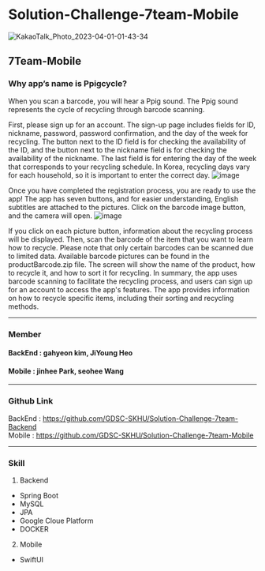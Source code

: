 # Solution-Challenge-7team-Mobile
![KakaoTalk_Photo_2023-04-01-01-43-34](https://user-images.githubusercontent.com/101980750/229180424-83a0bba3-d275-4a41-98bb-ec34d65d15d5.png)

## 7Team-Mobile
### Why app’s name is **Ppigcycle?**
When you scan a barcode, you will hear a Ppig sound. The Ppig sound represents the cycle of recycling through barcode scanning.

First, please sign up for an account. The sign-up page includes fields for ID, nickname, password, password confirmation, and the day of the week for recycling. The button next to the ID field is for checking the availability of the ID, and the button next to the nickname field is for checking the availability of the nickname. The last field is for entering the day of the week that corresponds to your recycling schedule. In Korea, recycling days vary for each household, so it is important to enter the correct day.
![image](https://user-images.githubusercontent.com/101980750/229178468-26d04fae-0411-4fc5-a8e9-c0b22d994e05.png)

Once you have completed the registration process, you are ready to use the app! The app has seven buttons, and for easier understanding, English subtitles are attached to the pictures. Click on the barcode image button, and the camera will open.
![image](https://user-images.githubusercontent.com/101980750/229178556-cd63883a-02d4-4f25-8b4f-8665b0214fdf.png)

If you click on each picture button, information about the recycling process will be displayed. Then, scan the barcode of the item that you want to learn how to recycle. Please note that only certain barcodes can be scanned due to limited data. Available barcode pictures can be found in the productBarcode.zip file. The screen will show the name of the product, how to recycle it, and how to sort it for recycling. In summary, the app uses barcode scanning to facilitate the recycling process, and users can sign up for an account to access the app's features. The app provides information on how to recycle specific items, including their sorting and recycling methods.

- - -

### Member
#### BackEnd : gahyeon kim, JiYoung Heo

#### Mobile : jinhee Park, seohee Wang

- - -

### Github Link
BackEnd : https://github.com/GDSC-SKHU/Solution-Challenge-7team-Backend 
<br>
Mobile : https://github.com/GDSC-SKHU/Solution-Challenge-7team-Mobile

- - -

### Skill
1) Backend
- Spring Boot
- MySQL
- JPA
- Google Cloue Platform
- DOCKER

2) Mobile
- SwiftUI
